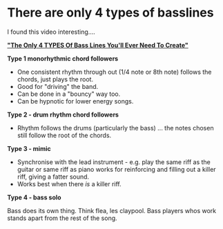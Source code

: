 ﻿# There are only 4 types of basslines

I found this video interesting....

**["The Only 4 TYPES Of Bass Lines You'll Ever Need To Create"](https://www.youtube.com/watch?v=WlITtBMC8lc)**

**Type 1 monorhythmic chord followers**

* One consistent rhythm through out (1/4 note or 8th note) follows the chords, just plays the root.
* Good for "driving" the band.
* Can be done in a "bouncy" way too.
* Can be hypnotic for lower energy songs.

**Type 2 - drum rhythm chord followers**

* Rhythm follows the drums (particularly the bass) ... the notes chosen still follow the root of the chords.

**Type 3 - mimic**

* Synchronise with the lead instrument - e.g. play the same riff as the guitar or same riff as piano
works for reinforcing and filling out a killer riff, giving a fatter sound.
* Works best when there *is* a killer riff.

**Type 4 - bass solo**

Bass does its own thing. Think flea, les claypool. Bass players whos work stands apart from the rest of the song.